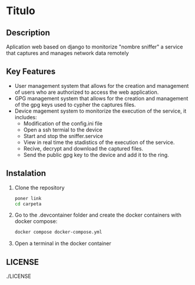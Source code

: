 # Titulo

## Description
Aplication web based on django to monitorize "nombre sniffer" a service that captures and manages network data remotely

## Key Features
- User management system that allows for the creation and management of users who are authorized to access the web application.
- GPG management system that allows for the creation and management of the gpg keys used to cypher the captures files.
- Device magement system to monitorize the execution of the service, it includes:
  - Modification of the config.ini file
  - Open a ssh termial to the device
  - Start and stop the sniffer.service
  - View in real time the stadistics of the execution of the service.
  - Recive, decrypt and download the captured files.
  - Send the public gpg key to the device and add it to the ring.

## Instalation
1. Clone the repository
   ```bash
   poner link
   cd carpeta
2. Go to the .devcontainer folder and create the docker containers with docker compose:
    ```bash
    docker compose docker-compose.yml
3. Open a terminal in the docker container

## LICENSE
./LICENSE
